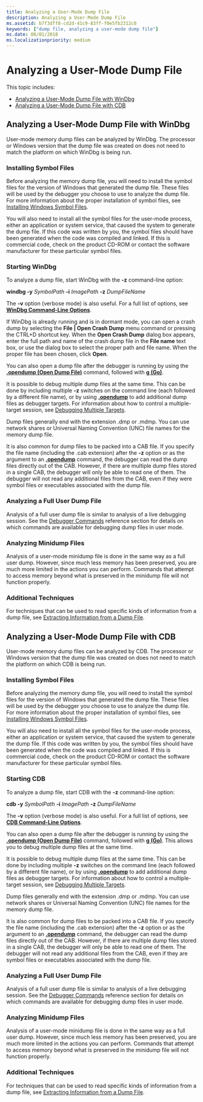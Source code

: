 ```yaml
---
title: Analyzing a User-Mode Dump File
description: Analyzing a User-Mode Dump File
ms.assetid: b7f3dff8-cd2d-41c9-83ff-f0e5fb2312c0
keywords: ["dump file, analyzing a user-mode dump file"]
ms.date: 08/01/2018
ms.localizationpriority: medium
---
```


# Analyzing a User-Mode Dump File

This topic includes:

- [Analyzing a User-Mode Dump File with WinDbg](#windbg)
- [Analyzing a User-Mode Dump File with CDB](#cdb)


## <span id="windbg"></span><span id="WINDBG"></span>Analyzing a User-Mode Dump File with WinDbg


User-mode memory dump files can be analyzed by WinDbg. The processor or Windows version that the dump file was created on does not need to match the platform on which WinDbg is being run.

### <span id="installing_symbol_files"></span><span id="INSTALLING_SYMBOL_FILES"></span>Installing Symbol Files

Before analyzing the memory dump file, you will need to install the symbol files for the version of Windows that generated the dump file. These files will be used by the debugger you choose to use to analyze the dump file. For more information about the proper installation of symbol files, see [Installing Windows Symbol Files](installing-windows-symbol-files.md).

You will also need to install all the symbol files for the user-mode process, either an application or system service, that caused the system to generate the dump file. If this code was written by you, the symbol files should have been generated when the code was compiled and linked. If this is commercial code, check on the product CD-ROM or contact the software manufacturer for these particular symbol files.

### <span id="starting_windbg"></span><span id="STARTING_WINDBG"></span>Starting WinDbg

To analyze a dump file, start WinDbg with the **-z** command-line option:

**windbg -y** *SymbolPath* **-i** *ImagePath* **-z** *DumpFileName*

The **-v** option (verbose mode) is also useful. For a full list of options, see [**WinDbg Command-Line Options**](windbg-command-line-options.md).

If WinDbg is already running and is in dormant mode, you can open a crash dump by selecting the **File | Open Crash Dump** menu command or pressing the CTRL+D shortcut key. When the **Open Crash Dump** dialog box appears, enter the full path and name of the crash dump file in the **File name** text box, or use the dialog box to select the proper path and file name. When the proper file has been chosen, click **Open**.

You can also open a dump file after the debugger is running by using the [**.opendump (Open Dump File)**](-opendump--open-dump-file-.md) command, followed with [**g (Go)**](g--go-.md).

It is possible to debug multiple dump files at the same time. This can be done by including multiple **-z** switches on the command line (each followed by a different file name), or by using [**.opendump**](-opendump--open-dump-file-.md) to add additional dump files as debugger targets. For information about how to control a multiple-target session, see [Debugging Multiple Targets](debugging-multiple-targets.md).

Dump files generally end with the extension .dmp or .mdmp. You can use network shares or Universal Naming Convention (UNC) file names for the memory dump file.

It is also common for dump files to be packed into a CAB file. If you specify the file name (including the .cab extension) after the **-z** option or as the argument to an [**.opendump**](-opendump--open-dump-file-.md) command, the debugger can read the dump files directly out of the CAB. However, if there are multiple dump files stored in a single CAB, the debugger will only be able to read one of them. The debugger will not read any additional files from the CAB, even if they were symbol files or executables associated with the dump file.

### <span id="analyzing_a_full_user_dump_file"></span><span id="ANALYZING_A_FULL_USER_DUMP_FILE"></span>Analyzing a Full User Dump File

Analysis of a full user dump file is similar to analysis of a live debugging session. See the [Debugger Commands](debugger-commands.md) reference section for details on which commands are available for debugging dump files in user mode.

### <span id="analyzing_minidump_files"></span><span id="ANALYZING_MINIDUMP_FILES"></span>Analyzing Minidump Files

Analysis of a user-mode minidump file is done in the same way as a full user dump. However, since much less memory has been preserved, you are much more limited in the actions you can perform. Commands that attempt to access memory beyond what is preserved in the minidump file will not function properly.

### <span id="additional_techniques"></span><span id="ADDITIONAL_TECHNIQUES"></span>Additional Techniques

For techniques that can be used to read specific kinds of information from a dump file, see [Extracting Information from a Dump File](extracting-information-from-a-dump-file.md).


## <span id="cdb"></span><span id="CDB"></span>Analyzing a User-Mode Dump File with CDB

User-mode memory dump files can be analyzed by CDB. The processor or Windows version that the dump file was created on does not need to match the platform on which CDB is being run.

### <span id="installing_symbol_files"></span><span id="INSTALLING_SYMBOL_FILES"></span>Installing Symbol Files

Before analyzing the memory dump file, you will need to install the symbol files for the version of Windows that generated the dump file. These files will be used by the debugger you choose to use to analyze the dump file. For more information about the proper installation of symbol files, see [Installing Windows Symbol Files](installing-windows-symbol-files.md).

You will also need to install all the symbol files for the user-mode process, either an application or system service, that caused the system to generate the dump file. If this code was written by you, the symbol files should have been generated when the code was compiled and linked. If this is commercial code, check on the product CD-ROM or contact the software manufacturer for these particular symbol files.

### <span id="starting_cdb"></span><span id="STARTING_CDB"></span>Starting CDB

To analyze a dump file, start CDB with the **-z** command-line option:

**cdb -y** *SymbolPath* **-i** *ImagePath* **-z** *DumpFileName*

The **-v** option (verbose mode) is also useful. For a full list of options, see [**CDB Command-Line Options**](cdb-command-line-options.md).

You can also open a dump file after the debugger is running by using the [**.opendump (Open Dump File)**](-opendump--open-dump-file-.md) command, followed with [**g (Go)**](g--go-.md). This allows you to debug multiple dump files at the same time.

It is possible to debug multiple dump files at the same time. This can be done by including multiple **-z** switches on the command line (each followed by a different file name), or by using [**.opendump**](-opendump--open-dump-file-.md) to add additional dump files as debugger targets. For information about how to control a multiple-target session, see [Debugging Multiple Targets](debugging-multiple-targets.md).

Dump files generally end with the extension .dmp or .mdmp. You can use network shares or Universal Naming Convention (UNC) file names for the memory dump file.

It is also common for dump files to be packed into a CAB file. If you specify the file name (including the .cab extension) after the **-z** option or as the argument to an [**.opendump**](-opendump--open-dump-file-.md) command, the debugger can read the dump files directly out of the CAB. However, if there are multiple dump files stored in a single CAB, the debugger will only be able to read one of them. The debugger will not read any additional files from the CAB, even if they are symbol files or executables associated with the dump file.

### <span id="analyzing_a_full_user_dump_file"></span><span id="ANALYZING_A_FULL_USER_DUMP_FILE"></span>Analyzing a Full User Dump File

Analysis of a full user dump file is similar to analysis of a live debugging session. See the [Debugger Commands](debugger-commands.md) reference section for details on which commands are available for debugging dump files in user mode.

### <span id="analyzing_minidump_files"></span><span id="ANALYZING_MINIDUMP_FILES"></span>Analyzing Minidump Files

Analysis of a user-mode minidump file is done in the same way as a full user dump. However, since much less memory has been preserved, you are much more limited in the actions you can perform. Commands that attempt to access memory beyond what is preserved in the minidump file will not function properly.

### <span id="additional_techniques"></span><span id="ADDITIONAL_TECHNIQUES"></span>Additional Techniques

For techniques that can be used to read specific kinds of information from a dump file, see [Extracting Information from a Dump File](extracting-information-from-a-dump-file.md).




 

 





